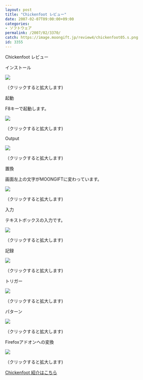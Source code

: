 ```yaml
---
layout: post
title: "Chickenfoot レビュー"
date: 2007-02-07T09:00:00+09:00
categories:
- ソフトウェア
permalink: /2007/02/3370/
catch: https://image.moongift.jp/review4/chickenfoot05.s.png
id: 3355
---
```

Chickenfoot レビュー  
<!--more-->

インストール

  

[![](https://image.moongift.jp/review4/chickenfoot01.s.png)](https://image.moongift.jp/review4/chickenfoot01.png)  
  
（クリックすると拡大します)

  

起動

  

F8キーで起動します。

  

[![](https://image.moongift.jp/review4/chickenfoot02.s.png)](https://image.moongift.jp/review4/chickenfoot02.png)  
  
（クリックすると拡大します)

  

Output

  

[![](https://image.moongift.jp/review4/chickenfoot03.s.png)](https://image.moongift.jp/review4/chickenfoot03.png)  
  
（クリックすると拡大します)

  

置換

  

画面左上の文字がMOONGIFTに変わっています。

  

[![](https://image.moongift.jp/review4/chickenfoot04.s.png)](https://image.moongift.jp/review4/chickenfoot04.png)  
  
（クリックすると拡大します)

  

入力

  

テキストボックスの入力です。

  

[![](https://image.moongift.jp/review4/chickenfoot05.s.png)](https://image.moongift.jp/review4/chickenfoot05.png)  
  
（クリックすると拡大します)

  

記録

  

[![](https://image.moongift.jp/review4/chickenfoot06.s.png)](https://image.moongift.jp/review4/chickenfoot06.png)  
  
（クリックすると拡大します)

  

トリガー

  

[![](https://image.moongift.jp/review4/chickenfoot07.s.png)](https://image.moongift.jp/review4/chickenfoot07.png)  
  
（クリックすると拡大します)

  

パターン

  

[![](https://image.moongift.jp/review4/chickenfoot08.s.png)](https://image.moongift.jp/review4/chickenfoot08.png)  
  
（クリックすると拡大します)

  

Firefoxアドオンへの変換

  

[![](https://image.moongift.jp/review4/chickenfoot09.s.png)](https://image.moongift.jp/review4/chickenfoot09.png)  
  
（クリックすると拡大します)

  

[Chickenfoot 紹介はこちら](http://oss.moongift.jp/intro/i-3367.html)

